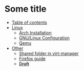 # Some title

- [Table of contents](README.md)
- [Linux]()
    * [Arch Installation](linux/arch/installation.md)
    * [GNU/Linux Configuration](linux/guide.md)
    * [Qemu](linux/qemu.md)
- [Other]()
    * [Shared folder in virt-manager](linux/shared.md)
    * [Firefox guide](other/firefox.md)
    * [~~Draft~~](other/draft.md)
